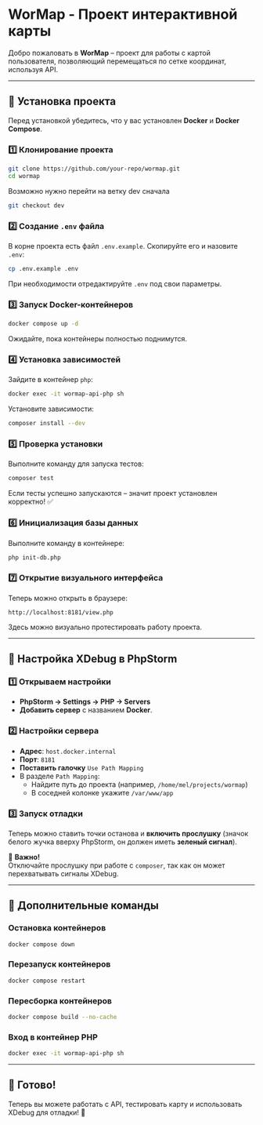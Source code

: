 # **WorMap - Проект интерактивной карты**

Добро пожаловать в **WorMap** – проект для работы с картой пользователя, позволяющий перемещаться по сетке координат, используя API.

---

## **📌 Установка проекта**

Перед установкой убедитесь, что у вас установлен **Docker** и **Docker Compose**.

### **1️⃣ Клонирование проекта**
```bash
git clone https://github.com/your-repo/wormap.git
cd wormap
```
Возможно нужно перейти на ветку dev сначала
```bash
git checkout dev
```

### **2️⃣ Создание `.env` файла**
В корне проекта есть файл `.env.example`. Скопируйте его и назовите `.env`:
```bash
cp .env.example .env
```
При необходимости отредактируйте `.env` под свои параметры.

### **3️⃣ Запуск Docker-контейнеров**
```bash
docker compose up -d
```
Ожидайте, пока контейнеры полностью поднимутся.

### **4️⃣ Установка зависимостей**
Зайдите в контейнер `php`:
```bash
docker exec -it wormap-api-php sh
```
Установите зависимости:
```bash
composer install --dev
```

### **5️⃣ Проверка установки**
Выполните команду для запуска тестов:
```bash
composer test
```
Если тесты успешно запускаются – значит проект установлен корректно! ✅

### **6️⃣ Инициализация базы данных**
Выполните команду в контейнере:
```bash
php init-db.php
```

### **7️⃣ Открытие визуального интерфейса**
Теперь можно открыть в браузере:
```
http://localhost:8181/view.php
```
Здесь можно визуально протестировать работу проекта.

---

## **🐞 Настройка XDebug в PhpStorm**
### **1️⃣ Открываем настройки**
- **PhpStorm → Settings → PHP → Servers**
- **Добавить сервер** с названием **Docker**.

### **2️⃣ Настройки сервера**
- **Адрес**: `host.docker.internal`
- **Порт**: `8181`
- **Поставить галочку** `Use Path Mapping`
- В разделе `Path Mapping`:
    - Найдите путь до проекта (например, `/home/mel/projects/wormap`)
    - В соседней колонке укажите `/var/www/app`

### **3️⃣ Запуск отладки**
Теперь можно ставить точки останова и **включить прослушку** (значок белого жучка вверху PhpStorm, он должен иметь **зеленый сигнал**).

🚨 **Важно!**  
Отключайте прослушку при работе с `composer`, так как он может перехватывать сигналы XDebug.

---

## **📜 Дополнительные команды**
### **Остановка контейнеров**
```bash
docker compose down
```
### **Перезапуск контейнеров**
```bash
docker compose restart
```
### **Пересборка контейнеров**
```bash
docker compose build --no-cache
```
### **Вход в контейнер PHP**
```bash
docker exec -it wormap-api-php sh
```

---

## **🎯 Готово!**
Теперь вы можете работать с API, тестировать карту и использовать XDebug для отладки! 🚀